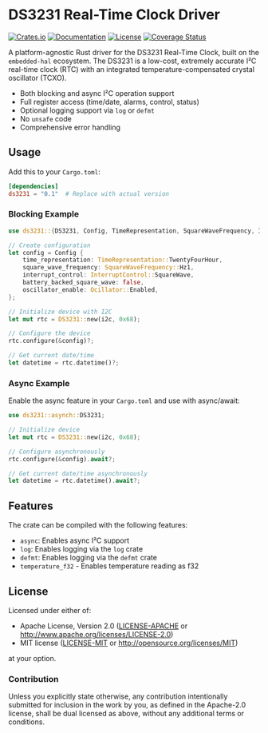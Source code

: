 # DS3231 Real-Time Clock Driver

[![Crates.io](https://img.shields.io/crates/v/ds3231.svg)](https://crates.io/crates/ds3231)
[![Documentation](https://docs.rs/ds3231/badge.svg)](https://docs.rs/ds3231)
[![License](https://img.shields.io/badge/license-MIT%2FApache--2.0-blue.svg)](README.md)
[![Coverage Status](https://coveralls.io/repos/github/liebman/ds3231-rs/badge.svg?branch=main)](https://coveralls.io/github/liebman/ds3231-rs?branch=main)

A platform-agnostic Rust driver for the DS3231 Real-Time Clock, built on the `embedded-hal` ecosystem.
The DS3231 is a low-cost, extremely accurate I²C real-time clock (RTC) with an integrated
temperature-compensated crystal oscillator (TCXO).

- Both blocking and async I²C operation support
- Full register access (time/date, alarms, control, status)
- Optional logging support via `log` or `defmt`
- No `unsafe` code
- Comprehensive error handling

## Usage

Add this to your `Cargo.toml`:

```toml
[dependencies]
ds3231 = "0.1"  # Replace with actual version
```

### Blocking Example

```rust
use ds3231::{DS3231, Config, TimeRepresentation, SquareWaveFrequency, InterruptControl, Ocillator};

// Create configuration
let config = Config {
    time_representation: TimeRepresentation::TwentyFourHour,
    square_wave_frequency: SquareWaveFrequency::Hz1,
    interrupt_control: InterruptControl::SquareWave,
    battery_backed_square_wave: false,
    oscillator_enable: Ocillator::Enabled,
};

// Initialize device with I2C
let mut rtc = DS3231::new(i2c, 0x68);

// Configure the device
rtc.configure(&config)?;

// Get current date/time
let datetime = rtc.datetime()?;
```

### Async Example

Enable the async feature in your `Cargo.toml` and use with async/await:

```rust
use ds3231::asynch::DS3231;

// Initialize device
let mut rtc = DS3231::new(i2c, 0x68);

// Configure asynchronously
rtc.configure(&config).await?;

// Get current date/time asynchronously
let datetime = rtc.datetime().await?;
```

## Features

The crate can be compiled with the following features:

- `async`: Enables async I²C support
- `log`: Enables logging via the `log` crate
- `defmt`: Enables logging via the `defmt` crate
- `temperature_f32` - Enables temperature reading as f32

## License

Licensed under either of:

- Apache License, Version 2.0 ([LICENSE-APACHE](LICENSE-APACHE) or <http://www.apache.org/licenses/LICENSE-2.0>)
- MIT license ([LICENSE-MIT](LICENSE-MIT) or <http://opensource.org/licenses/MIT>)

at your option.

### Contribution

Unless you explicitly state otherwise, any contribution intentionally submitted
for inclusion in the work by you, as defined in the Apache-2.0 license, shall be
dual licensed as above, without any additional terms or conditions.
